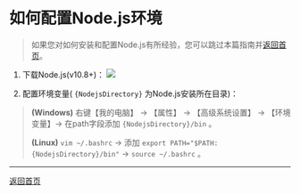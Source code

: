 # 如何配置Node.js环境

> 如果您对如何安装和配置Node.js有所经验，您可以跳过本篇指南并[返回首页](/README.md)。

1. 下载Node.js(v10.8+)： [![](https://img.shields.io/badge/Node.js-download-green.svg?logo=node.js&style=flat)](https://nodejs.org/en/)

2. 配置环境变量( `{NodejsDirectory}` 为Node.js安装所在目录)：

>**(Windows)** 右键【我的电脑】 -> 【属性】 -> 【高级系统设置】 -> 【环境变量】-> 在path字段添加 `{NodejsDirectory}/bin` 。
>
>**(Linux)** `vim ~/.bashrc` -> 添加 `export PATH="$PATH:{NodejsDirectory}/bin"` -> `source ~/.bashrc` 。

---

[返回首页](/README.md)